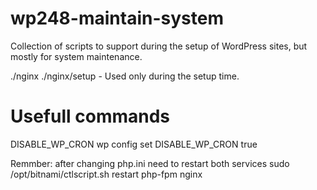 # wp248-maintain-system
Collection of scripts to support during the setup of WordPress sites, but mostly for system maintenance.

./nginx
./nginx/setup - Used only during the setup time.

# Usefull commands

DISABLE_WP_CRON
wp config set DISABLE_WP_CRON true

Remmber:
after changing php.ini need to restart both services
sudo /opt/bitnami/ctlscript.sh restart php-fpm nginx
